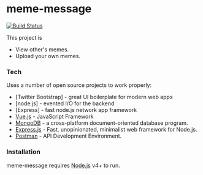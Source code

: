 # meme-message


[![Build Status](https://travis-ci.org/joemccann/dillinger.svg?branch=master)](https://travis-ci.org/joemccann/dillinger)

This project is
  - View other's memes.
  - Upload your own memes.

### Tech

Uses a number of open source projects to work properly:

* [Twitter Bootstrap] - great UI boilerplate for modern web apps
* [node.js] - evented I/O for the backend
* [Express] - fast node.js network app framework
* [Vue.js](https://vuejs.org/) - JavaScript Framework
* [MongoDB](https://www.mongodb.com/) -  a cross-platform document-oriented database program. 
* [Express.js](https://expressjs.com/) -  Fast, unopinionated, minimalist web framework for Node.js.
* [Postman](https://www.getpostman.com/) -  API Development Environment.

### Installation

meme-message requires [Node.js](https://nodejs.org/) v4+ to run.
